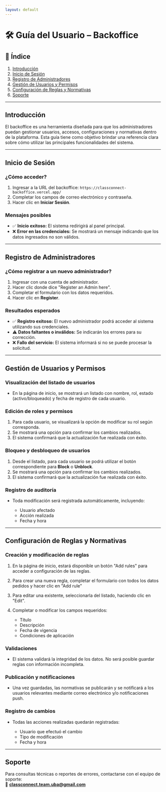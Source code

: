 ```yaml
---
layout: default
---
```


# 🛠️ Guía del Usuario – Backoffice

## 📌 Índice

1. [Introducción](#introducción)  
2. [Inicio de Sesión](#inicio-de-sesión)  
3. [Registro de Administradores](#registro-de-administradores)  
4. [Gestión de Usuarios y Permisos](#gestión-de-usuarios-y-permisos)  
5. [Configuración de Reglas y Normativas](#configuración-de-reglas-y-normativas)  
6. [Soporte](#soporte)

---

## Introducción

El backoffice es una herramienta diseñada para que los administradores puedan gestionar usuarios, accesos, configuraciones y normativas dentro de la plataforma. Esta guía tiene como objetivo brindar una referencia clara sobre cómo utilizar las principales funcionalidades del sistema.

---

## Inicio de Sesión

### ¿Cómo acceder?

1. Ingresar a la URL del backoffice: `https://classconnect-backoffice.vercel.app/`  
2. Completar los campos de correo electrónico y contraseña.  
3. Hacer clic en **Iniciar Sesión**.

### Mensajes posibles

- ✅ **Inicio exitoso:** El sistema redirigirá al panel principal.  
- ❌ **Error en las credenciales:** Se mostrará un mensaje indicando que los datos ingresados no son válidos.

---

## Registro de Administradores

### ¿Cómo registrar a un nuevo administrador?

1. Ingresar con una cuenta de administrador.  
2. Hacer clic donde dice "Register an Admin here".  
3. Completar el formulario con los datos requeridos.  
4. Hacer clic en **Register**.

### Resultados esperados

- ✅ **Registro exitoso:** El nuevo administrador podrá acceder al sistema utilizando sus credenciales.  
- ⚠️ **Datos faltantes o inválidos:** Se indicarán los errores para su corrección.  
- ❌ **Fallo del servicio:** El sistema informará si no se puede procesar la solicitud.

---

## Gestión de Usuarios y Permisos

### Visualización del listado de usuarios

* En la página de inicio, se mostrará un listado con nombre, rol, estado (activo/bloqueado) y fecha de registro de cada usuario.

### Edición de roles y permisos

1. Para cada usuario, se visualizará la opción de modificar su rol según corresponda.  
2. Se mostrará una opción para confirmar los cambios realizados.  
3. El sistema confirmará que la actualización fue realizada con éxito.

### Bloqueo y desbloqueo de usuarios

1. Desde el listado, para cada usuario se podrá utilizar el botón correspondiente para **Block** o **Unblock**.  
2. Se mostrará una opción para confirmar los cambios realizados.  
3. El sistema confirmará que la actualización fue realizada con éxito.

### Registro de auditoría

* Toda modificación será registrada automáticamente, incluyendo:

  * Usuario afectado  
  * Acción realizada  
  * Fecha y hora  

---

## Configuración de Reglas y Normativas

### Creación y modificación de reglas

1. En la página de inicio, estará disponible un botón "Add rules" para acceder a configuración de las reglas.  
2. Para crear una nueva regla, completar el formulario con todos los datos pedidos y hacer clic en "Add rule"  
3. Para editar una existente, seleccionarla del listado, haciendo clic en "Edit".  
4. Completar o modificar los campos requeridos:

   * Título  
   * Descripción  
   * Fecha de vigencia  
   * Condiciones de aplicación  

### Validaciones

* El sistema validará la integridad de los datos. No será posible guardar reglas con información incompleta.

### Publicación y notificaciones

* Una vez guardadas, las normativas se publicarán y se notificará a los usuarios relevantes mediante correo electrónico y/o notificaciones push.

### Registro de cambios

* Todas las acciones realizadas quedarán registradas:

  * Usuario que efectuó el cambio  
  * Tipo de modificación  
  * Fecha y hora  

---

## Soporte

Para consultas técnicas o reportes de errores, contactarse con el equipo de soporte:  
📧 **[classconnect.team.uba@gmail.com](mailto:classconnect.team.uba@gmail.com)**
